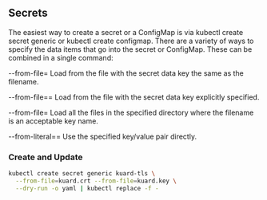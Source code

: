 ## Secrets

The easiest way to create a secret or a ConfigMap is via kubectl create secret generic or kubectl create configmap. There are a variety of ways to specify the data items that go into the secret or ConfigMap. These can be combined in a single command:

--from-file=<filename>
Load from the file with the secret data key the same as the filename.

--from-file=<key>=<filename>
Load from the file with the secret data key explicitly specified.

--from-file=<directory>
Load all the files in the specified directory where the filename is an acceptable key name.

--from-literal=<key>=<value>
Use the specified key/value pair directly.

### Create and Update

```bash
kubectl create secret generic kuard-tls \
  --from-file=kuard.crt --from-file=kuard.key \
  --dry-run -o yaml | kubectl replace -f -
```
